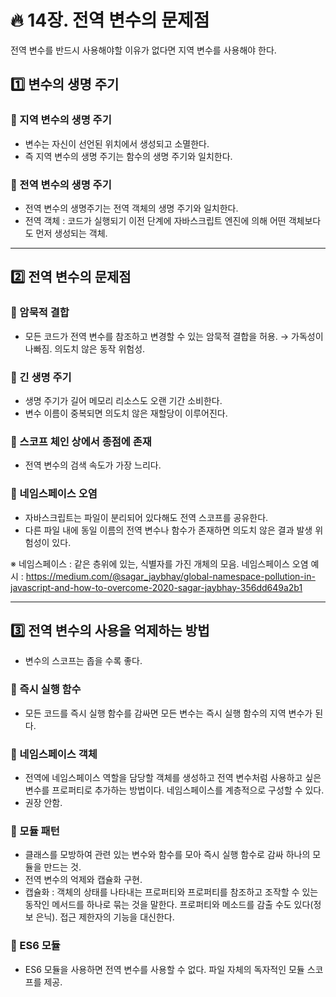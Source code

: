 # :fire: 14장. 전역 변수의 문제점

전역 변수를 반드시 사용해야할 이유가 없다면 지역 변수를 사용해야 한다.

## :one: 변수의 생명 주기

### 📖 지역 변수의 생명 주기

- 변수는 자신이 선언된 위치에서 생성되고 소멸한다.
- 즉 지역 변수의 생명 주기는 함수의 생명 주기와 일치한다.

### 📖 전역 변수의 생명 주기

- 전역 변수의 생명주기는 전역 객체의 생명 주기와 일치한다.
- 전역 객체 : 코드가 실행되기 이전 단계에 자바스크립트 엔진에 의해 어떤 객체보다도 먼저 생성되는 객체.

---

## :two: 전역 변수의 문제점

### 📖 암묵적 결합

- 모든 코드가 전역 변수를 참조하고 변경할 수 있는 암묵적 결합을 허용.
    → 가독성이 나빠짐. 의도치 않은 동작 위험성.

### 📖 긴 생명 주기

- 생명 주기가 길어 메모리 리소스도 오랜 기간 소비한다.
- 변수 이름이 중복되면 의도치 않은 재할당이 이루어진다.


### 📖 스코프 체인 상에서 종점에 존재

- 전역 변수의 검색 속도가 가장 느리다.

### 📖 네임스페이스 오염

- 자바스크립트는 파일이 분리되어 있다해도 전역 스코프를 공유한다.
- 다른 파일 내에 동일 이름의 전역 변수나 함수가 존재하면 의도치 않은 결과 발생 위험성이 있다.

※ 네임스페이스 : 같은 층위에 있는, 식별자를 가진 개체의 모음.
네임스페이스 오염 예시 : https://medium.com/@sagar_jaybhay/global-namespace-pollution-in-javascript-and-how-to-overcome-2020-sagar-jaybhay-356dd649a2b1

---

## :three: 전역 변수의 사용을 억제하는 방법

- 변수의 스코프는 좁을 수록 좋다.

### 📖 즉시 실행 함수

- 모든 코드를 즉시 실행 함수를 감싸면 모든 변수는 즉시 실행 함수의 지역 변수가 된다.

### 📖 네임스페이스 객체

- 전역에 네임스페이스 역할을 담당할 객체를 생성하고 전역 변수처럼 사용하고 싶은 변수를 프로퍼티로 추가하는 방법이다. 네임스페이스를 계층적으로 구성할 수 있다. 
- 권장 안함.

### 📖 모듈 패턴

- 클래스를 모방하여 관련 있는 변수와 함수를 모아 즉시 실행 함수로 감싸 하나의 모듈을 만드는 것.
- 전역 변수의 억제와 캡슐화 구현.
- 캡슐화 : 객체의 상태를 나타내는 프로퍼티와 프로퍼티를 참조하고 조작할 수 있는 동작인 메서드를 하나로 묶는 것을 말한다. 프로퍼티와 메소드를 감출 수도 있다(정보 은닉). 접근 제한자의 기능을 대신한다.

### 📖 ES6 모듈

- ES6 모듈을 사용하면 전역 변수를 사용할 수 없다. 파일 자체의 독자적인 모듈 스코프를 제공.
